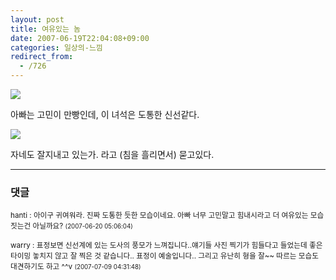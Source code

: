 ```yaml
---
layout: post
title: 여유있는 놈
date: 2007-06-19T22:04:08+09:00
categories: 일상의-느낌
redirect_from:
  - /726
---
```


<img src="http://pds3.egloos.com/pds/200706/09/87/b0037287_10060333.jpg">

아빠는 고민이 만빵인데, 이 녀석은 도통한 신선같다.

<img src="http://pds3.egloos.com/pds/200706/09/87/b0037287_10064654.jpg">

자네도 잘지내고 있는가. 라고 (침을 흘리면서) 묻고있다.

* * *

### 댓글



<!--- cmt:1103 --->
<!--- mail: --->
<!--- parent:0 --->

<small class=comment>hanti : 아이구 귀여워라. 진짜 도통한 듯한 모습이네요. 아빠 너무 고민말고 힘내시라고 더 여유있는 모습 짓는건 아닐까요? <small>(2007-06-20 05:06:04)</small></small>


<!--- cmt:1104 --->
<!--- mail: --->
<!--- parent:0 --->

<small class=comment>warry : 표정보면 신선계에 있는 도사의 풍모가 느껴집니다..얘기들 사진 찍기가 힘들다고 들었는데 좋은 타이밍 놓치지 않고 잘 찍은 것 같습니다.. 표정이 예술입니다.. 그리고 유난히 형을 잘~~ 따르는 모습도 대견하기도 하고 ^^v <small>(2007-07-09 04:31:48)</small></small>

